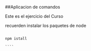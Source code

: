 ##Aplicacion de comandos 

Este es el ejercicio del Curso

recuerden instalar los paquetes de node 

`````

npm istall

````